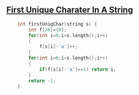 ## [First Unique Charater In A String](https://leetcode.com/problems/first-unique-character-in-a-string/)
```cpp
    int firstUniqChar(string s) {
        int f[26]={0};
        for(int i=0;i<s.length();i++)
        {
            f[s[i]-'a']++;
        }
        for(int i=0;i<s.length();i++)
        {
            if(f[s[i]-'a']==1) return i;
        }
        return -1;
    }
```
